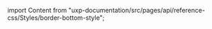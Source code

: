 
import Content from "uxp-documentation/src/pages/api/reference-css/Styles/border-bottom-style";

<Content query="product=xd"/>
